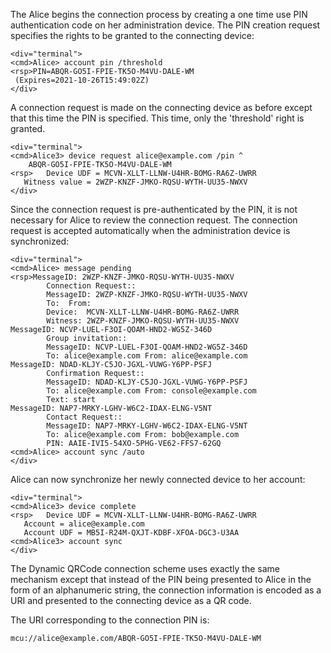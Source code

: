 
The Alice begins the connection process by creating a one time use PIN authentication code 
on her administration device. The PIN creation request specifies the rights to be granted
to the connecting device:


~~~~
<div="terminal">
<cmd>Alice> account pin /threshold
<rsp>PIN=ABQR-GO5I-FPIE-TK5O-M4VU-DALE-WM
 (Expires=2021-10-26T15:49:02Z)
</div>
~~~~

A connection request is made on the connecting device as before except that this time 
the PIN is specified. This time, only the 'threshold' right is granted.


~~~~
<div="terminal">
<cmd>Alice3> device request alice@example.com /pin ^
    ABQR-GO5I-FPIE-TK5O-M4VU-DALE-WM
<rsp>   Device UDF = MCVN-XLLT-LLNW-U4HR-BOMG-RA6Z-UWRR
   Witness value = 2WZP-KNZF-JMKO-RQSU-WYTH-UU35-NWXV
</div>
~~~~

Since the connection request is pre-authenticated by the PIN, it is not necessary for 
Alice to review the connection request. The connection request is accepted 
automatically when the administration device is synchronized:


~~~~
<div="terminal">
<cmd>Alice> message pending
<rsp>MessageID: 2WZP-KNZF-JMKO-RQSU-WYTH-UU35-NWXV
        Connection Request::
        MessageID: 2WZP-KNZF-JMKO-RQSU-WYTH-UU35-NWXV
        To:  From: 
        Device:  MCVN-XLLT-LLNW-U4HR-BOMG-RA6Z-UWRR
        Witness: 2WZP-KNZF-JMKO-RQSU-WYTH-UU35-NWXV
MessageID: NCVP-LUEL-F3OI-QOAM-HND2-WG5Z-346D
        Group invitation::
        MessageID: NCVP-LUEL-F3OI-QOAM-HND2-WG5Z-346D
        To: alice@example.com From: alice@example.com
MessageID: NDAD-KLJY-C5JO-JGXL-VUWG-Y6PP-PSFJ
        Confirmation Request::
        MessageID: NDAD-KLJY-C5JO-JGXL-VUWG-Y6PP-PSFJ
        To: alice@example.com From: console@example.com
        Text: start
MessageID: NAP7-MRKY-LGHV-W6C2-IDAX-ELNG-V5NT
        Contact Request::
        MessageID: NAP7-MRKY-LGHV-W6C2-IDAX-ELNG-V5NT
        To: alice@example.com From: bob@example.com
        PIN: AAIE-IVI5-54XO-5PHG-VE62-FFS7-62GQ
<cmd>Alice> account sync /auto
</div>
~~~~

Alice can now synchronize her newly connected device to her account:


~~~~
<div="terminal">
<cmd>Alice3> device complete
<rsp>   Device UDF = MCVN-XLLT-LLNW-U4HR-BOMG-RA6Z-UWRR
   Account = alice@example.com
   Account UDF = MB5I-R24M-QXJT-KDBF-XFOA-DGC3-U3AA
<cmd>Alice3> account sync
</div>
~~~~

The Dynamic QRCode connection scheme uses exactly the same mechanism except that instead 
of the PIN being presented to Alice in the form of an alphanumeric string, the connection
information is encoded as a URI and presented to the connecting device as a QR code.

The URI corresponding to the connection PIN is:

~~~~
mcu://alice@example.com/ABQR-GO5I-FPIE-TK5O-M4VU-DALE-WM
~~~~


